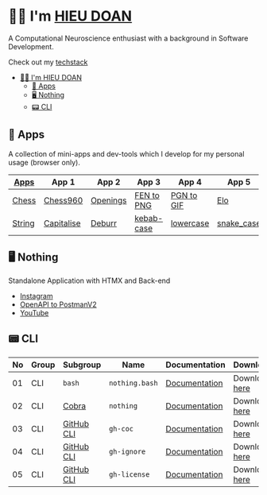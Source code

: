 # 👨‍💻 I'm [HIEU DOAN](https://hieudoanm.github.io)

A Computational Neuroscience enthusiast with a background in Software Development.

Check out my [techstack](https://hieudoanm.github.io/posts/techstack)

- [👨‍💻 I'm HIEU DOAN](#-im-hieu-doan)
  - [📱 Apps](#-apps)
  - [🖥️ Nothing](#️-nothing)
  - [📟 CLI](#-cli)

## 📱 Apps

A collection of mini-apps and dev-tools which I develop for my personal usage (browser only).

| [Apps][apps]         | App 1                        | App 2                          | App 3                           | App 4                           | App 5                       | App 6                      |
| -------------------- | ---------------------------- | ------------------------------ | ------------------------------- | ------------------------------- | --------------------------- | -------------------------- |
| [Chess][app-chess]   | [Chess960][app-chess960]     | [Openings][app-chess-openings] | [FEN to PNG][app-chess-fen2png] | [PGN to GIF][app-chess-pgn2gif] | [Elo][app-chess-elo]        | [Clock][app-chess-clock]   |
| [String][app-string] | [Capitalise][app-capitalise] | [Deburr][app-deburr]           | [kebab-case][app-kebabcase]     | [lowercase][app-lowercase]      | [snake_case][app-snakecase] | [UPPERCASE][app-uppercase] |

## 🖥️ Nothing

Standalone Application with HTMX and Back-end

- [Instagram](https://nothing-instagram.onrender.com/)
- [OpenAPI to PostmanV2](https://nothing-openapi-to-postmanv2.onrender.com/)
- [YouTube](https://nothing-youtube.onrender.com)

## 📟 CLI

| No  | Group | Subgroup                       | Name           | Documentation                                                                                                                 | Download                                                                                                                           |
| --- | ----- | ------------------------------ | -------------- | ----------------------------------------------------------------------------------------------------------------------------- | ---------------------------------------------------------------------------------------------------------------------------------- |
| 01  | CLI   | `bash`                         | `nothing.bash` | [Documentation](https://github.com/hieudoanm/hieudoanm.github.io/tree/master/packages/cli/bash/README.md)                     | Download [here](https://github.com/hieudoanm/hieudoanm.github.io/tree/master/packages/cli/bash/dist/nothing.bash)                  |
| 02  | CLI   | [Cobra](https://cobra.dev/)    | `nothing`      | [Documentation](https://github.com/hieudoanm/hieudoanm.github.io/tree/master/packages/cli/go.dev/cobra/README.md)             | Download [here](https://github.com/hieudoanm/hieudoanm.github.io/tree/master/packages/cli/go.dev/cobra/bin/nothing)                |
| 03  | CLI   | [GitHub CLI][gh-cli-extension] | `gh-coc`       | [Documentation](https://github.com/hieudoanm/hieudoanm.github.io/tree/master/packages/cli/go.dev/github/extensions/README.md) | Download [here](https://github.com/hieudoanm/hieudoanm.github.io/tree/master/packages/cli/go.dev/github/extensions/bin/gh-coc)     |
| 04  | CLI   | [GitHub CLI][gh-cli-extension] | `gh-ignore`    | [Documentation](https://github.com/hieudoanm/hieudoanm.github.io/tree/master/packages/cli/go.dev/github/extensions/README.md) | Download [here](https://github.com/hieudoanm/hieudoanm.github.io/tree/master/packages/cli/go.dev/github/extensions/bin/gh-ignore)  |
| 05  | CLI   | [GitHub CLI][gh-cli-extension] | `gh-license`   | [Documentation](https://github.com/hieudoanm/hieudoanm.github.io/tree/master/packages/cli/go.dev/github/extensions/README.md) | Download [here](https://github.com/hieudoanm/hieudoanm.github.io/tree/master/packages/cli/go.dev/github/extensions/bin/gh-license) |

[apps]: https://hieudoanm.github.io/apps
[app-chess]: https://hieudoanm.github.io/apps/chess
[app-chess960]: https://hieudoanm.github.io/apps/chess/books/chess960
[app-chess-openings]: https://hieudoanm.github.io/apps/chess/books/openings
[app-chess-fen2png]: https://hieudoanm.github.io/apps/chess/converter/fen2png
[app-chess-pgn2gif]: https://hieudoanm.github.io/apps/chess/converter/pgn2gif
[app-chess-elo]: https://hieudoanm.github.io/apps/chess/tools/elo
[app-chess-clock]: https://hieudoanm.github.io/apps/chess/tools/clock
[app-string]: https://hieudoanm.github.io/apps/string
[app-capitalise]: ttps://hieudoanm.github.io/apps/capitalise
[app-deburr]: ttps://hieudoanm.github.io/apps/deburr
[app-kebabcase]: ttps://hieudoanm.github.io/apps/kebabcase
[app-lowercase]: ttps://hieudoanm.github.io/apps/lowercase
[app-snakecase]: ttps://hieudoanm.github.io/apps/snakecase
[app-uppercase]: ttps://hieudoanm.github.io/apps/uppercase

[gh-cli-extension]: https://cli.github.com/manual/gh_extension
